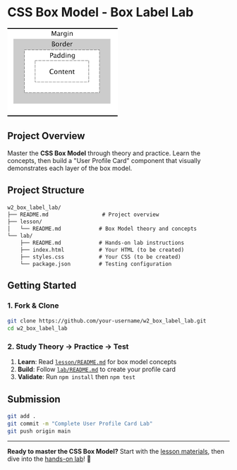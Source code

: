 # CSS Box Model - Box Label Lab

![Box Model Visualization](lab/public/images.png)

## Project Overview

Master the **CSS Box Model** through theory and practice. Learn the concepts, then build a "User Profile Card" component that visually demonstrates each layer of the box model.

## Project Structure

```
w2_box_label_lab/
├── README.md                 # Project overview
├── lesson/
│   └── README.md            # Box Model theory and concepts
└── lab/
    ├── README.md            # Hands-on lab instructions
    ├── index.html           # Your HTML (to be created)
    ├── styles.css           # Your CSS (to be created)
    └── package.json         # Testing configuration
```

## Getting Started

### 1. Fork & Clone
```bash
git clone https://github.com/your-username/w2_box_label_lab.git
cd w2_box_label_lab
```

### 2. Study Theory → Practice → Test
1. **Learn**: Read [`lesson/README.md`](lesson/README.md) for box model concepts
2. **Build**: Follow [`lab/README.md`](lab/README.md) to create your profile card
3. **Validate**: Run `npm install` then `npm test`

## Submission

```bash
git add .
git commit -m "Complete User Profile Card Lab"
git push origin main
```

---

**Ready to master the CSS Box Model?** Start with the [lesson materials](lesson/README.md), then dive into the [hands-on lab](lab/README.md)! 🎯

